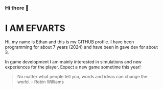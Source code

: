 ### Hi there 👋
# I AM EFVARTS

Hi, my name is Ethan and this is my GITHUB profile. I have been programming for about 7 years (2024) and have
been in gave dev for about 3. 

In game development I am mainly interested in simulations and new experiences for the player. Expect a new
game sometime this year!

> No matter what people tell you, words and ideas can change the world. - Robin Williams

